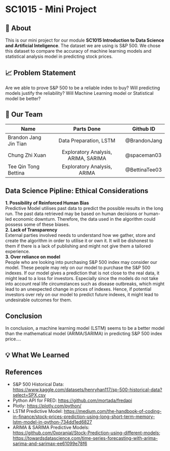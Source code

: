 # SC1015 - Mini Project
## :page_with_curl: About
This is our mini project for our module **SC1015 Introduction to Data Science and Artificial Inteligence**. The dataset we are using is S&P 500. We chose this dataset to compare the accuracy of machine learning models and statistical analysis model in predicting stock prices.

## :chart_with_upwards_trend: Problem Statement
Are we able to prove S&P 500 to be a reliable index to buy? Will predicting models justify the reliability? Will Machine Learning model or Statistical model be better?

## :busts_in_silhouette: Our Team
| Name | Parts Done | Github ID |
|---|:---:|---|
| Brandon Jang Jin Tian | Data Preparation, LSTM | @BrandonJang |
| Chung Zhi Xuan | Exploratory Analysis, ARIMA, SARIMA | @spaceman03 |
| Tee Qin Tong Bettina | Exploratory Analysis, ARIMA | @BettinaTee03 |

## Data Science Pipline: Ethical Considerations
**1. Possibility of Reinforced Human Bias**  
Predictive Model utilises past data to predict the possible results in the long run. The past data retrieved may be based on human decisions or human-led economic downturn. Therefore, the data used in the algorithm could possess some of these biases.  
**2. Lack of Transparency**  
External parties involved needs to understand how we gather, store and create the algorithm in order to utilise it or own it. It will be dishonest to them if there is a lack of publishing and might not give them a tailored experience.  
**3. Over reliance on model**  
People who are looking into purchasing S&P 500 index may consider our model. These people may rely on our model to purchase the S&P 500 indexes. If our model gives a prediction that is not close to the real data, it might lead to a loss for investors. Especially since the models do not take into account real life circumstances such as disease outbreaks, which might lead to an unexpected change in prices of indexes. Hence, if potential investors over rely on our model to predict future indexes, it might lead to undesirable outcomes for them.  




## Conclusion
In conclusion, a machine learning model (LSTM) seems to be a better model than the mathematical model (ARIMA/SARIMA) in predicting S&P 500 index price....

## :bulb: What We Learned

## References
- S&P 500 Historical Data: https://www.kaggle.com/datasets/henryhan117/sp-500-historical-data?select=SPX.csv
- Python API for FRED: https://github.com/mortada/fredapi
- Plotly: https://plotly.com/python/
- LSTM Predictive Model: https://medium.com/the-handbook-of-coding-in-finance/stock-prices-prediction-using-long-short-term-memory-lstm-model-in-python-734dd1ed6827
- ARIMA & SARIMA Predictive Models: https://github.com/0xpranjal/Stock-Prediction-using-different-models; https://towardsdatascience.com/time-series-forecasting-with-arima-sarima-and-sarimax-ee61099e78f6
